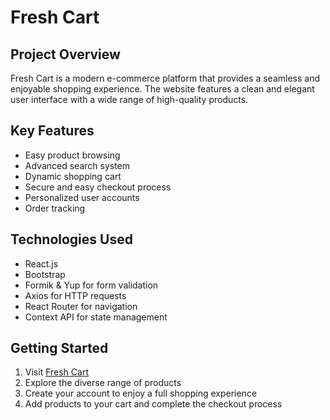 # Fresh Cart

## Project Overview
Fresh Cart is a modern e-commerce platform that provides a seamless and enjoyable shopping experience. The website features a clean and elegant user interface with a wide range of high-quality products.


## Key Features
- Easy product browsing
- Advanced search system
- Dynamic shopping cart
- Secure and easy checkout process
- Personalized user accounts
- Order tracking


## Technologies Used
- React.js
- Bootstrap
- Formik & Yup for form validation
- Axios for HTTP requests
- React Router for navigation
- Context API for state management


## Getting Started
1. Visit [Fresh Cart](https://amira-mamdouh.github.io/fresh-cart/)
2. Explore the diverse range of products
3. Create your account to enjoy a full shopping experience
4. Add products to your cart and complete the checkout process
